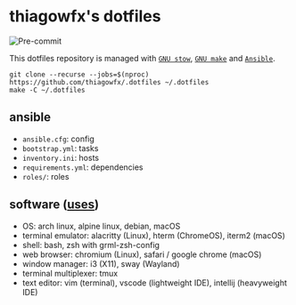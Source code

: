 # thiagowfx's dotfiles

![Pre-commit](https://github.com/thiagowfx/.dotfiles/actions/workflows/pre-commit.yml/badge.svg)

This dotfiles repository is managed with [`GNU stow`][stow], [`GNU make`][make] and [`Ansible`][ansible].

```
git clone --recurse --jobs=$(nproc) https://github.com/thiagowfx/.dotfiles ~/.dotfiles
make -C ~/.dotfiles
```

[ansible]: https://www.ansible.com/
[make]: https://www.gnu.org/software/make/
[stow]: https://www.gnu.org/software/stow/

## ansible

- `ansible.cfg`: config
- `bootstrap.yml`: tasks
- `inventory.ini`: hosts
- `requirements.yml`: dependencies
- `roles/`: roles

## software ([uses](https://uses.tech/))

- OS: arch linux, alpine linux, debian, macOS
- terminal emulator: alacritty (Linux), hterm (ChromeOS), iterm2 (macOS)
- shell: bash, zsh with grml-zsh-config
- web browser: chromium (Linux), safari / google chrome (macOS)
- window manager: i3 (X11), sway (Wayland)
- terminal multiplexer: tmux
- text editor: vim (terminal), vscode (lightweight IDE), intellij (heavyweight IDE)

